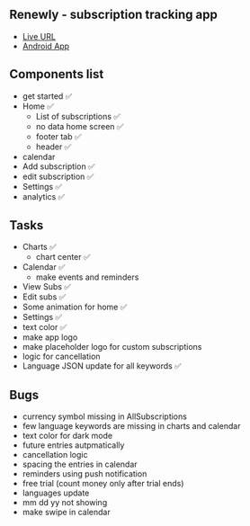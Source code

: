 ## Renewly - subscription tracking app

- [Live URL](https://amiyadas.github.io/renewly)
- [Android App](#)

## Components list

- get started ✅
- Home ✅
  - List of subscriptions ✅
  - no data home screen ✅
  - footer tab ✅
  - header ✅
- calendar
- Add subscription ✅
- edit subscription ✅
- Settings ✅
- analytics ✅

## Tasks

- Charts ✅
  - chart center ✅
- Calendar ✅
  - make events and reminders
- View Subs ✅
- Edit subs ✅
- Some animation for home ✅
- Settings ✅
- text color ✅
- make app logo
- make placeholder logo for custom subscriptions
- logic for cancellation
- Language JSON update for all keywords ✅

## Bugs

- currency symbol missing in AllSubscriptions
- few language keywords are missing in charts and calendar
- text color for dark mode
- future entries autpmatically
- cancellation logic
- spacing the entries in calendar
- reminders using push notification
- free trial (count money only after trial ends)
- languages update
- mm dd yy not showing
- make swipe in calendar
